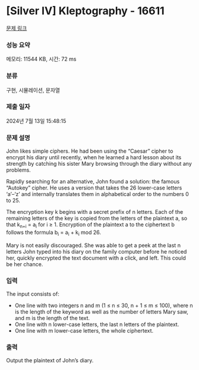 # [Silver IV] Kleptography - 16611 

[문제 링크](https://www.acmicpc.net/problem/16611) 

### 성능 요약

메모리: 11544 KB, 시간: 72 ms

### 분류

구현, 시뮬레이션, 문자열

### 제출 일자

2024년 7월 13일 15:48:15

### 문제 설명

<p>John likes simple ciphers. He had been using the “Caesar” cipher to encrypt his diary until recently, when he learned a hard lesson about its strength by catching his sister Mary browsing through the diary without any problems.</p>

<p>Rapidly searching for an alternative, John found a solution: the famous “Autokey” cipher. He uses a version that takes the 26 lower-case letters ‘a’–‘z’ and internally translates them in alphabetical order to the numbers 0 to 25.</p>

<p>The encryption key k begins with a secret prefix of n letters. Each of the remaining letters of the key is copied from the letters of the plaintext a, so that k<sub>n+i</sub> = a<sub>i</sub> for i ≥ 1. Encryption of the plaintext a to the ciphertext b follows the formula b<sub>i</sub> = a<sub>i</sub> + k<sub>i</sub> mod 26.</p>

<p>Mary is not easily discouraged. She was able to get a peek at the last n letters John typed into his diary on the family computer before he noticed her, quickly encrypted the text document with a click, and left. This could be her chance.</p>

### 입력 

 <p>The input consists of:</p>

<ul>
	<li>One line with two integers n and m (1 ≤ n ≤ 30, n + 1 ≤ m ≤ 100), where n is the length of the keyword as well as the number of letters Mary saw, and m is the length of the text.</li>
	<li>One line with n lower-case letters, the last n letters of the plaintext.</li>
	<li>One line with m lower-case letters, the whole ciphertext.</li>
</ul>

### 출력 

 <p>Output the plaintext of John’s diary.</p>

